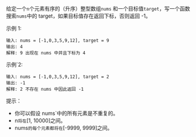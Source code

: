 给定一个`n`个元素有序的（升序）整型数组`nums` 和一个目标值`target`，写一个函数搜索`nums`中的 target，如果目标值存在返回下标，否则返回 -1。


示例 1:

    输入: nums = [-1,0,3,5,9,12], target = 9
    输出: 4
    解释: 9 出现在 nums 中并且下标为 4
示例`2:

    输入: nums = [-1,0,3,5,9,12], target = 2
    输出: -1
    解释: 2 不存在 nums 中因此返回 -1


提示：

- 你可以假设 nums`中的所有元素是不重复的。
- n`将在`[1, 10000]之间。
- nums`的每个元素都将在`[-9999, 9999]之间。

